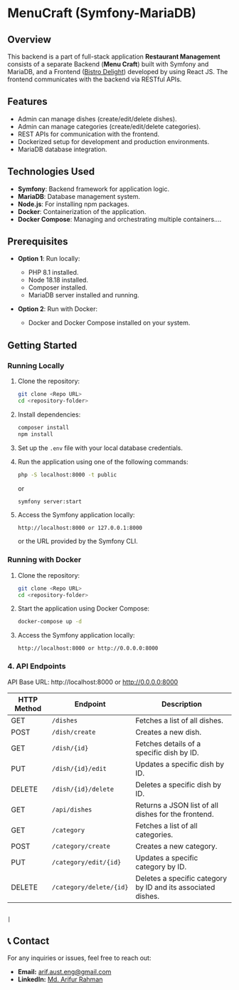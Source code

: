 # MenuCraft (Symfony-MariaDB)

## Overview

This backend is a part of full-stack application **Restaurant Management** consists of a separate Backend (**Menu Craft**) built with Symfony and MariaDB, and a Frontend ([Bistro Delight](https://github.com/Engarif3/Bistro_delight_aws)) developed by using React JS. The frontend communicates with the backend via RESTful APIs.

## Features

- Admin can manage dishes (create/edit/delete dishes).
- Admin can manage categories (create/edit/delete categories).
- REST APIs for communication with the frontend.
- Dockerized setup for development and production environments.
- MariaDB database integration.

## Technologies Used

- **Symfony**: Backend framework for application logic.
- **MariaDB**: Database management system.
- **Node.js**: For installing npm packages.
- **Docker**: Containerization of the application.
- **Docker Compose**: Managing and orchestrating multiple containers....

<!-- - **Frontend**: [Front-end repository](https://github.com/Engarif3/Bistro-delight) -->

## Prerequisites

- **Option 1**: Run locally:

  - PHP 8.1 installed.
  - Node 18.18 installed.
  - Composer installed.
  - MariaDB server installed and running.

- **Option 2**: Run with Docker:
  - Docker and Docker Compose installed on your system.

## Getting Started

### Running Locally

1. Clone the repository:

   ```bash
   git clone <Repo URL>
   cd <repository-folder>
   ```

2. Install dependencies:

   ```bash
   composer install
   npm install
   ```

3. Set up the `.env` file with your local database credentials.

4. Run the application using one of the following commands:

   ```bash
   php -S localhost:8000 -t public
   ```

   or

   ```bash
   symfony server:start
   ```

5. Access the Symfony application locally:
   ```
   http://localhost:8000 or 127.0.0.1:8000
   ```
   or the URL provided by the Symfony CLI.

### Running with Docker

1. Clone the repository:

   ```bash
   git clone <Repo URL>
   cd <repository-folder>
   ```

2. Start the application using Docker Compose:

   ```bash
   docker-compose up -d
   ```

3. Access the Symfony application locally:
   ```
   http://localhost:8000 or http://0.0.0.0:8000
   ```

### 4. API Endpoints

API Base URL: http://localhost:8000 or http://0.0.0.0:8000

| HTTP Method | Endpoint                | Description                                                  |
| ----------- | ----------------------- | ------------------------------------------------------------ |
| GET         | `/dishes`               | Fetches a list of all dishes.                                |
| POST        | `/dish/create`          | Creates a new dish.                                          |
| GET         | `/dish/{id}`            | Fetches details of a specific dish by ID.                    |
| PUT         | `/dish/{id}/edit`       | Updates a specific dish by ID.                               |
| DELETE      | `/dish/{id}/delete`     | Deletes a specific dish by ID.                               |
| GET         | `/api/dishes`           | Returns a JSON list of all dishes for the frontend.          |
| GET         | `/category`             | Fetches a list of all categories.                            |
| POST        | `/category/create`      | Creates a new category.                                      |
| PUT         | `/category/edit/{id}`   | Updates a specific category by ID.                           |
| DELETE      | `/category/delete/{id}` | Deletes a specific category by ID and its associated dishes. |

                                                                                 |

## 📞 Contact

For any inquiries or issues, feel free to reach out:

- **Email:** [arif.aust.eng@gmail.com](mailto:arif.aust.eng@gmail.com)
- **LinkedIn:** [Md. Arifur Rahman](https://www.linkedin.com/in/engarif3/)
